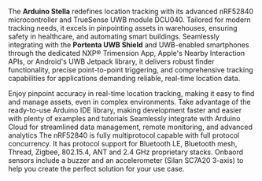 <FeatureDescription>

The **Arduino Stella** redefines location tracking with its advanced nRF52840 microcontroller and TrueSense UWB module DCU040. Tailored for modern tracking needs, it excels in pinpointing assets in warehouses, ensuring safety in healthcare, and automating smart buildings. Seamlessly integrating with the **Portenta UWB Shield** and UWB-enabled smartphones through the dedicated NXP® Trimension App, Apple's Nearby Interaction APIs, or Android's UWB Jetpack library, it delivers robust finder functionality, precise point-to-point triggering, and comprehensive tracking capabilities for applications demanding reliable, real-time location data.

</FeatureDescription>


<FeatureList>
<Feature title="TrueSense UWB module DCU040" image="world-map">
Enjoy pinpoint accuracy in real-time location tracking, making it easy to find and manage assets, even in complex environments. Take advantage of the ready-to-use Arduino IDE library, making development faster and easier with plenty of examples and tutorials
Seamlessly integrate with Arduino Cloud for streamlined data management, remote monitoring, and advanced analytics
  
<FeatureWrapper>
  <FeatureLink title="Datasheet" url="" download blank/>
</FeatureWrapper>
</Feature>

<Feature title="nRF52840 ARM® Cortex®: Cortex M4 32-bit processor with FPU" image="mcu">
The nRF52840 is fully multiprotocol capable with full protocol concurrency. It has protocol support for Bluetooth LE, Bluetooth mesh, Thread, Zigbee, 802.15.4, ANT and 2.4 GHz proprietary stacks.
<FeatureWrapper>
  <FeatureLink title="Datasheet" url="https://docs.nordicsemi.com/bundle/ps_nrf52840/page/keyfeatures_html5.html" download blank/>
</FeatureWrapper>
</Feature>

<Feature title="Sensors" image="accelerometer">
Onbaord sensors include a buzzer and an accelerometer (Silan SC7A20 3-axis) to help you create the perfect solution for your use case.
  
<FeatureWrapper>
  <FeatureLink title="Datasheet" url="" download blank/>
</FeatureWrapper>
</Feature>



</FeatureList>
